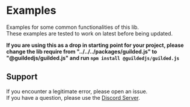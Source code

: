 # Examples
Examples for some common functionalities of this lib.  
These examples are tested to work on latest before being updated.  

**If you are using this as a drop in starting point for your project, please change the lib require from "../../../packages/guilded.js" to "@guildedjs/guilded.js" and run `npm install @guildedjs/guilded.js`**

## Support
If you encounter a legitimate error, please open an issue.  
If you have a question, please use the [Discord Server](https://discord.gg/jf66UUN).  